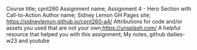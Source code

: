 Course title; cpnt260
Assignment name; Assignment 4 - Hero Section with Call-to-Action
Author name; Sidney Lemon
GH Pages site; https://sidneylemon.github.io/cpnt260-a4/
Attributions for code and/or assets you used that are not your own;https://unsplash.com/
A helpful resource that helped you with this assignment; My notes, github dailies-w23 and youtube
